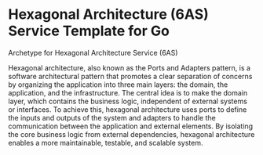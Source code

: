 # Hexagonal Architecture (6AS) Service Template for Go

Archetype for Hexagonal Architecture Service (6AS)

Hexagonal architecture, also known as the Ports and Adapters pattern, is a software architectural pattern that promotes a clear separation of concerns by organizing the application into three main layers: the domain, the application, and the infrastructure. The central idea is to make the domain layer, which contains the business logic, independent of external systems or interfaces. To achieve this, hexagonal architecture uses ports to define the inputs and outputs of the system and adapters to handle the communication between the application and external elements. By isolating the core business logic from external dependencies, hexagonal architecture enables a more maintainable, testable, and scalable system.
